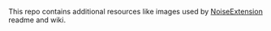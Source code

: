 This repo contains additional resources like images used by [NoiseExtension](https://github.com/kapigames/NoiseExtension) readme and wiki.
